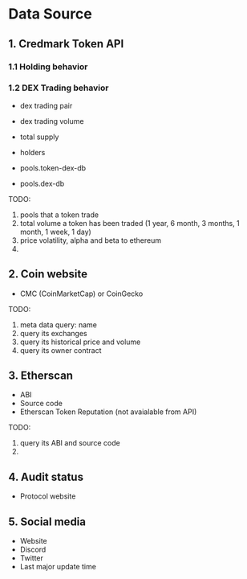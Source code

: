 # Data Source

## 1. Credmark Token API

### 1.1 Holding behavior

### 1.2 DEX Trading behavior

- dex trading pair
- dex trading volume
- total supply
- holders

- pools.token-dex-db
- pools.dex-db

TODO:
1. pools that a token trade
2. total volume a token has been traded (1 year, 6 month, 3 months, 1 month, 1 week, 1 day)
3. price volatility, alpha and beta to ethereum
4.

## 2. Coin website

- CMC (CoinMarketCap) or CoinGecko

TODO:
1. meta data query: name
2. query its exchanges
3. query its historical price and volume
4. query its owner contract

## 3. Etherscan

- ABI
- Source code
- Etherscan Token Reputation (not avaialable from API)

TODO:
1. query its ABI and source code
2.


## 4. Audit status

- Protocol website

## 5. Social media

- Website
- Discord
- Twitter
- Last major update time
